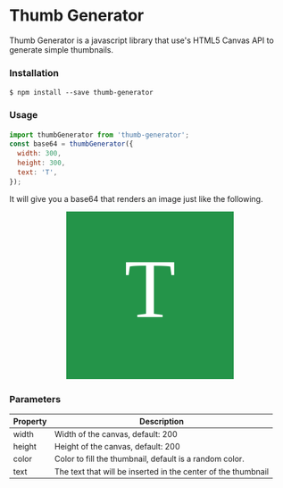 # Thumb Generator

Thumb Generator is a javascript library that use's HTML5 Canvas API to generate simple thumbnails.

### Installation

```shell
$ npm install --save thumb-generator
```

### Usage

```javascript
import thumbGenerator from 'thumb-generator';
const base64 = thumbGenerator({
  width: 300,
  height: 300,
  text: 'T',
});
```

It will give you a base64 that renders an image just like the following.

<p align="center">
  <img src="thumb-example.png" alt="">
</p>

### Parameters

| Property | Description                                                   |
| -------- | ------------------------------------------------------------- |
| width    | Width of the canvas, default: 200                             |
| height   | Height of the canvas, default: 200                            |
| color    | Color to fill the thumbnail, default is a random color.       |
| text     | The text that will be inserted in the center of the thumbnail |
